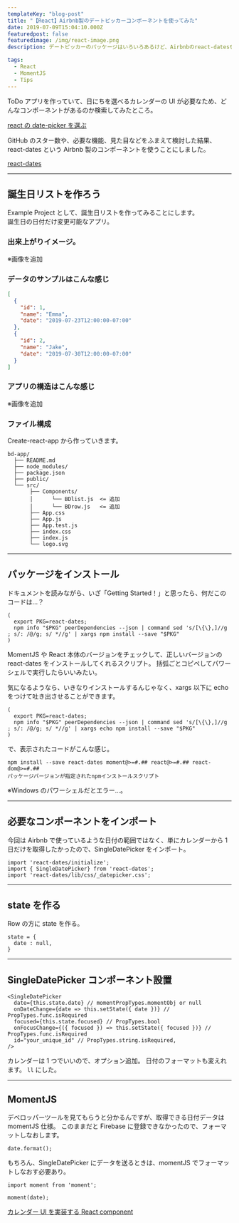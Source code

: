 ```yaml
---
templateKey: "blog-post"
title: "【React】Airbnb製のデートピッカーコンポーネントを使ってみた"
date: 2019-07-09T15:04:10.000Z
featuredpost: false
featuredimage: /img/react-image.png
description: デートピッカーのパッケージはいろいろあるけど、Airbnbのreact-datesを使ってみた。

tags:
  - React
  - MomentJS
  - Tips
---
```


ToDo アプリを作っていて、日にちを選べるカレンダーの UI が必要なため、どんなコンポーネントがあるのか検索してみたところ。

[react の date-picker を選ぶ](https://qiita.com/193/items/61b81ea718d70b6197e1)

GitHub のスター数や、必要な機能、見た目などをふまえて検討した結果、react-dates という Airbnb 製のコンポーネントを使うことにしました。

[react-dates](https://github.com/airbnb/react-dates)

---

## 誕生日リストを作ろう

Example Project として、誕生日リストを作ってみることにします。  
誕生日の日付だけ変更可能なアプリ。

### 出来上がりイメージ。

※画像を追加

### データのサンプルはこんな感じ

```json
[
  {
    "id": 1,
    "name": "Emma",
    "date": "2019-07-23T12:00:00-07:00"
  },
  {
    "id": 2,
    "name": "Jake",
    "date": "2019-07-30T12:00:00-07:00"
  }
]
```

### アプリの構造はこんな感じ

※画像を追加

### ファイル構成

Create-react-app から作っていきます。

```json{7-9}
bd-app/
  ├── README.md
  ├── node_modules/
  ├── package.json
  ├── public/
  └── src/
       ├── Components/
       │      └── BDlist.js  <= 追加
       │      └── BDrow.js   <= 追加
       ├── App.css
       ├── App.js
       ├── App.test.js
       ├── index.css
       ├── index.js
       └── logo.svg
```

---

## パッケージをインストール

ドキュメントを読みながら、いざ「Getting Started！」と思ったら、何だこのコードは…？

```
(
  export PKG=react-dates;
  npm info "$PKG" peerDependencies --json | command sed 's/[\{\},]//g ; s/: /@/g; s/ *//g' | xargs npm install --save "$PKG"
)
```

MomentJS や React 本体のバージョンをチェックして、正しいバージョンの react-dates をインストールしてくれるスクリプト。
括弧ごとコピペしてパワーシェルで実行したらいいみたい。

気になるようなら、いきなりインストールするんじゃなく、xargs 以下に echo をつけて吐き出させることができます。

```
(
  export PKG=react-dates;
  npm info "$PKG" peerDependencies --json | command sed 's/[\{\},]//g ; s/: /@/g; s/ *//g' | xargs echo npm install --save "$PKG"
)
```

で、表示されたコードがこんな感じ。

```
npm install --save react-dates moment@>=#.## react@>=#.## react-dom@>=#.##
パッケージバージョンが指定されたnpmインストールスクリプト
```

※Windows のパワーシェルだとエラー…。

---

## 必要なコンポーネントをインポート

今回は Airbnb で使っているような日付の範囲ではなく、単にカレンダーから 1 日だけを取得したかったので、SingleDatePicker をインポート。

```
import 'react-dates/initialize';
import { SingleDatePicker} from 'react-dates';
import 'react-dates/lib/css/_datepicker.css';
```

---

## state を作る

Row の方に state を作る。

```
state = {
  date : null,
}
```

---

## SingleDatePicker コンポーネント設置

```
<SingleDatePicker
  date={this.state.date} // momentPropTypes.momentObj or null
  onDateChange={date => this.setState({ date })} // PropTypes.func.isRequired
  focused={this.state.focused} // PropTypes.bool
  onFocusChange={({ focused }) => this.setState({ focused })} // PropTypes.func.isRequired
  id="your_unique_id" // PropTypes.string.isRequired,
/>
```

カレンダーは 1 つでいいので、オプション追加。
日付のフォーマットも変えれます。 `ll` にした。

---

## MomentJS

デベロッパーツールを見てもらうと分かるんですが、取得できる日付データは momentJS 仕様。
このままだと Firebase に登録できなかったので、フォーマットしなおします。

```
date.format();
```

もちろん、SingleDatePicker にデータを送るときは、momentJS でフォーマットしなおす必要あり。

```
import moment from 'moment';

moment(date);
```

[カレンダー UI を実装する React component](http://yuw27b.hatenablog.com/entry/2018/10/04/231748)

```

```
